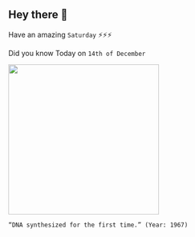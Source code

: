 ## Hey there 👋
Have an amazing `Saturday` ⚡⚡⚡

Did you know Today on `14th of December`
 
 [<img src="https://image2.slideserve.com/4474812/novel-bioactive-enzyme-dna-inorganic-materials-challa-v-kumar-university-of-connecticut-dmr-0604815-l.jpg" width="300" />](https://profiles.nlm.nih.gov/spotlight/wh/feature/biographical-overview) 
 ```
“DNA synthesized for the first time.” (Year: 1967)
```
